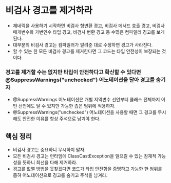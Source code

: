# 비검사 경고를 제거하라

- 제네릭을 사용하기 시작하면 비검사 형변환 경고, 비검사 메서드 호출 경고, 비검사 매개변수화 가변인수 타입 경고, 비검사 변환 경고
등 수많은 컴파일러 경고를 보게 된다.
- 대부분의 비검사 경고는 컴파일러가 알려준 대로 수정하면 경고가 사라진다.
- 할 수 있는 한 모든 비검사 경고를 제거한다면 그 코드는 타입 안전성이 보장되는 것이다.

### 경고를 제거할 수는 없지만 타입이 안전하다고 확신할 수 있다면 @SuppressWarnings("unchecked") 어노테이션을 달아 경고를 숨기자

- @SuppressWarnings 어노테이션은 개별 지역변수 선언부터 클래스 전체까지 어떤 선언에도 달 수 있지만 가능한
좁은 범위에 적용하자.
- @SuppressWarnings("unchecked") 어노테이션을 사용할 때면 그 경고를 무시해도 안전한 이유를 항상 주석으로 남겨야 한다.

## 핵심 정리

- 비검사 경고는 중요하니 무시하지 말자.
- 모든 비검사 경고는 런타임에 ClassCastException을 일으킬 수 있는 잠재적 가능성을 뜻하니 최선을 다해 제거하라.
- 경고를 없앨 방법을 못찾겠다면 코드가 타입 안전함을 증명하고 가능한 한 범위를 좁혀 어노테이션으로 경고를 숨기고 주석을 남겨라.

